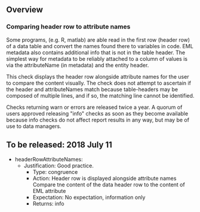 ## Overview
### Comparing header row to attribute names
Some programs, (e.g. R, matlab) are able read in the first row (header row) of a data table and convert the names found there to variables in code. EML metadata also contains additional info that is not in the table header. The simplest way for metadata to be reliably attached to a column of values is via the attributeName (in metadata) and the entity header. 

This check displays the header row alongside attribute names for the user to compare the content visually. The check does not attempt to ascertain if the header and attributeNames match because table-headers may be composed of multiple lines, and if so, the matching line cannot be identified. 

Checks returning warn or errors are released twice a year. A quorum of users approved releasing "info" checks as soon as they become available because info checks do not affect report results in any way, but may be of use to data managers.

## To be released: 2018 July 11
- headerRowAttributeNames:
  - Justification:  Good practice. 
    - Type: congruence
    - Action: Header row is displayed alongside attribute names	Compare tne content of the data header row to the content of EML attribute
    - Expectation: No expectation, information only
    - Returns: info


